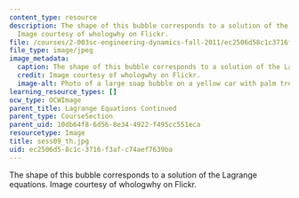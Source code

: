 ```yaml
---
content_type: resource
description: The shape of this bubble corresponds to a solution of the Lagrange equations.
  Image courtesy of whologwhy on Flickr.
file: /courses/2-003sc-engineering-dynamics-fall-2011/ec2506d58c1c3716f3afc74aef7639ba_sess09_th.jpg
file_type: image/jpeg
image_metadata:
  caption: The shape of this bubble corresponds to a solution of the Lagrange equations.
  credit: Image courtesy of whologwhy on Flickr.
  image-alt: Photo of a large soap bubble on a yellow car with palm trees in the background.
learning_resource_types: []
ocw_type: OCWImage
parent_title: Lagrange Equations Continued
parent_type: CourseSection
parent_uid: 10db64f8-6d56-8e34-4922-f495cc551eca
resourcetype: Image
title: sess09_th.jpg
uid: ec2506d5-8c1c-3716-f3af-c74aef7639ba
---
```

The shape of this bubble corresponds to a solution of the Lagrange equations. Image courtesy of whologwhy on Flickr.

